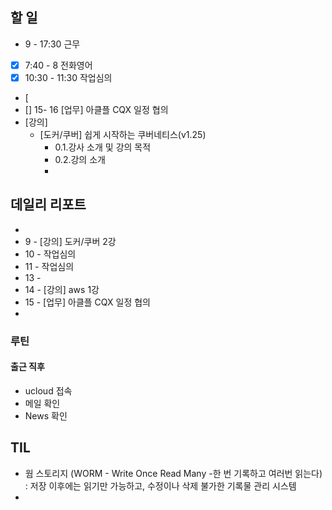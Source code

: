 ## 할 일
- 9 - 17:30 근무
- [x] 7:40 - 8 전화영어
- [x] 10:30 - 11:30 작업심의
- [
- [] 15- 16 [업무] 아클플 CQX 일정 협의 
- [강의]
	- [도커/쿠버] 쉽게 시작하는 쿠버네티스(v1.25)
		- 0.1.강사 소개 및 강의 목적
		- 0.2.강의 소개
		- 
## 데일리 리포트
-
-  9 - [강의] 도커/쿠버 2강
- 10 - 작업심의
- 11 - 작업심의
- 13 - 
- 14 - [강의] aws 1강
- 15 - [업무] 아클플 CQX 일정 협의
- 

### 루틴
#### 출근 직후
- ucloud 접속
- 메일 확인
- News 확인

## TIL
- 웜 스토리지 (WORM - Write Once Read Many -한 번 기록하고 여러번 읽는다) : 저장 이후에는 읽기만 가능하고, 수정이나 삭제 불가한 기록물 관리 시스템
- 
<!--stackedit_data:
eyJoaXN0b3J5IjpbLTEzOTY5Mjk3OTEsLTM3OTc3ODY3MCwtMT
UxODYyOTczNywtMTYyNjg3NDMwNywyMTQxMTcxNTczLDEzOTU1
MzUyMzhdfQ==
-->